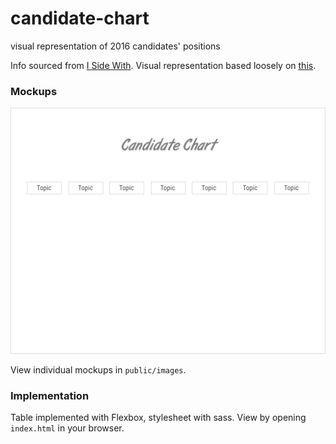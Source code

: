 # candidate-chart
visual representation of 2016 candidates' positions

Info sourced from [I Side With](http://www.isidewith.com/candidate-guide/). Visual representation based loosely on [this](http://imgur.com/gallery/n1VdV).

### Mockups

<img src="public/images/mockup.gif" align=“center”>

View individual mockups in `public/images`.

### Implementation

Table implemented with Flexbox, stylesheet with sass. View by opening `index.html` in your browser.

